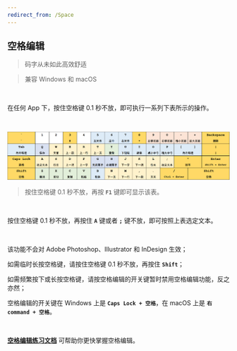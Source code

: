 ```yaml
---
redirect_from: /Space
---
```


## 空格编辑

> 码字从未如此高效舒适

> 兼容 Windows 和 macOS

<br>

在任何 App 下，按住空格键 0.1 秒不放，即可执行一系列下表所示的操作。

<br>

![空格编辑键位表](/space.png)

> 按住空格键 0.1 秒不放，再按 **`F1`** 键即可显示该表。

<br>

按住空格键 0.1 秒不放，再按住 **`A`** 键或者 **`;`** 键不放，即可按照上表选定文本。

<br>

该功能不会对 Adobe Photoshop、Illustrator 和 InDesign 生效；

如需临时长按空格键，请按住空格键 0.1 秒不放，再按住 **`Shift`**；

如需频繁按下或长按空格键，请按空格编辑的开关键暂时禁用空格编辑功能，反之亦然；

空格编辑的开关键在 Windows 上是 **`Caps Lock + 空格`**，在 macOS 上是 **`右 command + 空格`**。

<br>

[**空格编辑练习文档**](/空格编辑练习文档.docx) 可帮助你更快掌握空格编辑。
